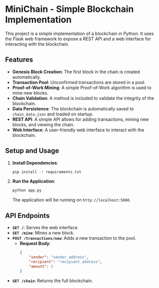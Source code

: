 # MiniChain - Simple Blockchain Implementation

This project is a simple implementation of a blockchain in Python. It uses the Flask web framework to expose a REST API and a web interface for interacting with the blockchain.

## Features

-   **Genesis Block Creation**: The first block in the chain is created automatically.
-   **Transaction Pool**: Unconfirmed transactions are stored in a pool.
-   **Proof-of-Work Mining**: A simple Proof-of-Work algorithm is used to mine new blocks.
-   **Chain Validation**: A method is included to validate the integrity of the blockchain.
-   **Data Persistence**: The blockchain is automatically saved to `chain_data.json` and loaded on startup.
-   **REST API**: A simple API allows for adding transactions, mining new blocks, and viewing the chain.
-   **Web Interface**: A user-friendly web interface to interact with the blockchain.

## Setup and Usage

1.  **Install Dependencies**:
    ```bash
    pip install -r requirements.txt
    ```

2.  **Run the Application**:
    ```bash
    python app.py
    ```
    The application will be running on `http://localhost:5000`.

## API Endpoints

-   **`GET /`**: Serves the web interface.
-   **`GET /mine`**: Mines a new block.
-   **`POST /transactions/new`**: Adds a new transaction to the pool.
    -   **Request Body**:
        ```json
        {
            "sender": "sender_address",
            "recipient": "recipient_address",
            "amount": 5
        }
        ```
-   **`GET /chain`**: Returns the full blockchain.